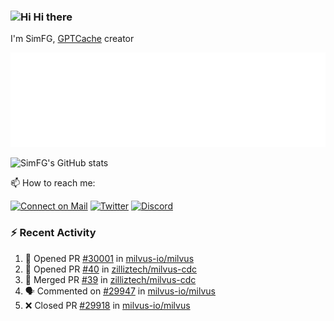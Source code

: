### <img src='https://qpluspicture.oss-cn-beijing.aliyuncs.com/6LjjQA/Hi.gif' alt='Hi' width="24"/> Hi there

I'm SimFG, [GPTCache](https://github.com/zilliztech/GPTCache) creator

![Metrics 👋](/metrics.plugin.followup.user.svg)

![SimFG's GitHub stats](https://github-readme-stats.vercel.app/api?username=SimFG&show_icons=true&theme=radical&count_private=true)

📫 How to reach me:

[![Connect on Mail](https://img.shields.io/badge/Ask%20me-anything-1abc9c.svg)](mailto:1142838399@qq.com)
[![Twitter](https://img.shields.io/twitter/follow/FogSim?style=social)](https://twitter.com/FogSim)
[![Discord](https://img.shields.io/discord/1092648432495251507?label=Discord&logo=discord)](https://discord.gg/Q8C6WEjSWV)

### :zap: Recent Activity

<!--START_SECTION:activity-->
1. 💪 Opened PR [#30001](https://github.com/milvus-io/milvus/pull/30001) in [milvus-io/milvus](https://github.com/milvus-io/milvus)
2. 💪 Opened PR [#40](https://github.com/zilliztech/milvus-cdc/pull/40) in [zilliztech/milvus-cdc](https://github.com/zilliztech/milvus-cdc)
3. 🎉 Merged PR [#39](https://github.com/zilliztech/milvus-cdc/pull/39) in [zilliztech/milvus-cdc](https://github.com/zilliztech/milvus-cdc)
4. 🗣 Commented on [#29947](https://github.com/milvus-io/milvus/issues/29947) in [milvus-io/milvus](https://github.com/milvus-io/milvus)
5. ❌ Closed PR [#29918](https://github.com/milvus-io/milvus/pull/29918) in [milvus-io/milvus](https://github.com/milvus-io/milvus)
<!--END_SECTION:activity-->

